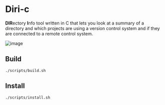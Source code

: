 # Diri-c
**DIR**ectory **I**nfo tool written in C that lets you look at a summary of a directory and which projects are using a version control system and if they are connected to a remote control system.

![image](https://user-images.githubusercontent.com/35516367/174980485-82a1ef3b-83d2-49e6-8412-ba2ff4aa744b.png)

## Build
```
./scripts/build.sh
```

## Install
```
./scripts/install.sh
```

